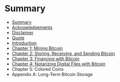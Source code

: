 # Summary

* [Summary](README.md)
* [Acknowledgements](acknowledgements.md)
* [Disclaimer](disclaimer.md)
* [Quote](quote.md)
* [Introduction](introduction.md)
* [Chapter 1: Mining Bitcoin](chapter_1_mining_bitcoin.md)
* [Chapter 2: Storing, Receiving, and Sending Bitcoin](chapter_2_storing,_receiving,_and_sending_bitcoin.md)
* [Chapter 3: Financing with Bitcoin](chapter_3_financing_with_bitcoin.md)
* [Chapter 4: Notarizing Digital Files with Bitcoin](chapter_4_notarizing_digital_files_with_bitcoin.md)
* Chapter 5: Colored Coins
* Appendix A: Long-Term Bitcoin Storage

